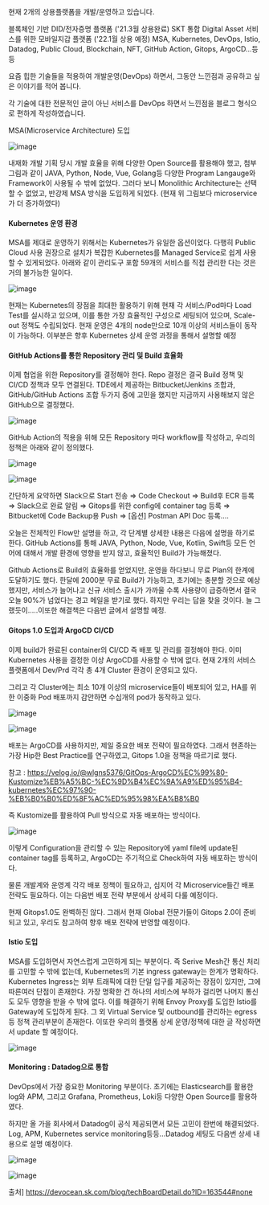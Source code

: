 현재 2개의 상용플랫폼을 개발/운영하고 있습니다.

블록체인 기반 DID/전자증명 플랫폼 ('21.3월 상용완료)
SKT 통합 Digital Asset 서비스를 위한 모바일지갑 플랫폼 ('22.1월 상용 예정)
MSA, Kubernetes, DevOps, Istio, Datadog, Public Cloud, Blockchain, NFT, GitHub Action, Gitops, ArgoCD...등등

요즘 힙한 기술들을 적용하여 개발운영(DevOps) 하면서, 그동안 느낀점과 공유하고 싶은 이야기를 적어 봅니다.

각 기술에 대한 전문적인 글이 아닌 서비스를 DevOps 하면서 느낀점을 블로그 형식으로 편하게 작성하였습니다.

 

MSA(Microservice Architecture) 도입

![image](https://user-images.githubusercontent.com/62640332/156127968-0a1ac7cc-c784-4e76-ae0b-db99ccb0f3cb.png)



내재화 개발 기획 당시 개발 효율을 위해 다양한 Open Source를 활용해야 했고, 첨부 그림과 같이 JAVA, Python, Node, Vue, Golang등 다양한 Program Langauge와 Framework이 사용될 수 밖에 없었다. 그러다 보니 Monolithic Architecture는 선택할 수 없었고, 반강제 MSA 방식을 도입하게 되었다. (현재 위 그림보다 microservice가 더 증가하였다)

 

#### Kubernetes 운영 환경 

MSA를 제대로 운영하기 위해서는 Kubernetes가 유일한 옵션이었다. 다행히 Public Cloud 사용 권장으로 설치가 복잡한 Kubernetes를 Managed Service로 쉽게 사용할 수 있게되었다. 아래와 같이 관리도구 포함 59개의 서비스를 직접 관리한 다는 것은 거의 불가능한 일이다.

![image](https://user-images.githubusercontent.com/62640332/156128147-fc40a9d7-15f6-4c60-ba52-57c7df1643dd.png)

현재는 Kubernetes의 장점을 최대한 활용하기 위해 현재 각 서비스/Pod마다 Load Test를 실시하고 있으며, 이를 통한 가장 효율적인 구성으로 세팅되어 있으며, Scale-out 정책도 수립되었다. 현재 운영은 4개의 node만으로 10개 이상의 서비스들이 동작이 가능하다. 이부분은 향후 Kubernetes 상세 운영 과정을 통해서 설명할 예정

 
#### GitHub Actions를 통한 Repository 관리 및 Build 효율화

이제 협업을 위한 Repository를 결정해야 한다. Repo 결정은 결국 Build 정책 및 CI/CD 정책과 모두 연결된다. TDE에서 제공하는 Bitbucket/Jenkins 조합과, GitHub/GitHub Actions 조합 두가지 중에 고민을 했지만 지금까지 사용해보지 않은 GitHub으로 결정했다.


![image](https://user-images.githubusercontent.com/62640332/156128238-c92a4150-e36f-4a5d-a1f2-effa9c24c92e.png)


GitHub Action의 적용을 위해 모든 Repository 마다 workflow를 작성하고, 우리의 정책은 아래와 같이 정의했다.

![image](https://user-images.githubusercontent.com/62640332/156128345-0ad38745-8239-477d-a1fa-b81cf98c892b.png)

![image](https://user-images.githubusercontent.com/62640332/156128388-2fac0422-1939-4a1f-b282-d52e9b0b3f49.png)

간단하게 요약하면 Slack으로 Start 전송 ⇒ Code Checkout ⇒ Build후 ECR 등록 ⇒ Slack으로 완료 알림 ⇒ Gitops를 위한 config에 container tag 등록 ⇒ Bitbucket에 Code Backup용 Push ⇒ [옵션] Postman API Doc 등록....

오늘은 전체적인 Flow만 설명을 하고, 각 단계별 상세한 내용은 다음에 설명을 하기로 한다. GitHub Actions를 통해 JAVA, Python, Node, Vue, Kotlin, Swift등 모든 언어에 대해서 개발 환경에 영향을 받지 않고, 효율적인 Build가 가능해졌다.

Github Actions로 Build의 효율화를 얻었지만, 운영을 하다보니 무료 Plan의 한계에 도달하기도 했다. 한달에 2000분 무료 Build가 가능하고, 초기에는 충분할 것으로 예상했지만, 서비스가 늘어나고 신규 서비스 출시가 가까울 수록 사용량이 급증하면서 결국 오늘 90%가 넘었다는 경고 메일을 받기로 했다. 하지만 우리는 답을 찾을 것이다. 늘 그랬듯이.....이또한 해결책은 다음번 글에서 설명할 예정.

 
#### Gitops 1.0 도입과 ArgoCD CI/CD

이제 build가 완료된 container의 CI/CD 즉 배포 및 관리를 결정해야 한다. 이미 Kubernetes 사용을 결정한 이상 ArgoCD를 사용할 수 밖에 없다. 현재 2개의 서비스 플랫폼에서 Dev/Prd 각각 총 4개 Cluster 환경이 운영되고 있다.

그리고 각 Cluster에는 최소 10개 이상의 microservice들이 배포되어 있고, HA를 위한 이중화 Pod 배포까지 감안하면 수십개의 pod가 동작하고 있다.

![image](https://user-images.githubusercontent.com/62640332/156128626-a4421f9d-da13-4677-9610-ade5645f2b6b.png)

![image](https://user-images.githubusercontent.com/62640332/156128669-593470a0-ba2c-47a3-9383-68479ceff6d8.png)

배포는 ArgoCD를 사용하지만, 제일 중요한 배포 전략이 필요하였다. 그래서 현존하는 가장 Hip한 Best Practice를 연구하였고, Gitops 1.0을 정책을 따르기로 했다.


참고 : https://velog.io/@wlgns5376/GitOps-ArgoCD%EC%99%80-Kustomize%EB%A5%BC-%EC%9D%B4%EC%9A%A9%ED%95%B4-kubernetes%EC%97%90-%EB%B0%B0%ED%8F%AC%ED%95%98%EA%B8%B0

즉 Kustomize를 활용하여 Pull 방식으로 자동 배포하는 방식이다.

![image](https://user-images.githubusercontent.com/62640332/156128841-9c0d2273-c68a-44bb-8950-b5ca97528c1d.png)

이렇게 Configuration을 관리할 수 있는 Repository에 yaml file에 update된 container tag를 등록하고, ArgoCD는 주기적으로 Check하여 자동 배포하는 방식이다.

물론 개발계와 운영계 각각 배포 정책이 필요하고, 심지어 각 Microservice들간 배포 전략도 필요하다. 이는 다음번 배포 전략 부분에서 상세히 다룰 예정이다.

현재 Gitops1.0도 완벽하진 않다. 그래서 현재 Global 전문가들이 Gitops 2.0이 준비되고 있고, 우리도 참고하여 향후 배포 전략에 반영할 예정이다.

 

#### Istio 도입
MSA를 도입하면서 자연스럽게 고민하게 되는 부분이다. 즉 Serive Mesh간 통신 처리를 고민할 수 밖에 없는데, Kubernetes의 기본 ingress gateway는 한계가 명확하다. Kubernetes Ingress는 외부 트래픽에 대한 단일 입구를 제공하는 장점이 있지만, 그에 따른여러 단점이 존재한다. 가장 명확한 건 하나의 서비스에 부하가 걸리면 나머지 통신도 모두 영향을 받을 수 밖에 없다. 이를 해결하기 위해 Envoy Proxy를 도입한 Istio를 Gateway에 도입하게 된다. 그 외 Virtual Service 및 outbound를 관리하는 egress 등 정책 관리부분이 존재한다. 이또한 우리의 플랫폼 상세 운영/정책에 대한 글 작성하면서 update 할 예정이다.

![image](https://user-images.githubusercontent.com/62640332/156128897-ad458fc6-c265-40df-aa39-c2d7bdd79244.png)


#### Monitoring : Datadog으로 통합
DevOps에서 가장 중요한 Monitoring 부분이다. 초기에는 Elasticsearch를 활용한 log와 APM, 그리고 Grafana, Prometheus, Loki등 다양한 Open Source를 활용하였다.

하지만 올 가을 회사에서 Datadog이 공식 제공되면서 모든 고민이 한번에 해결되었다. Log, APM, Kubernetes service monitoring등등...Datadog 세팅도 다음번 상세 내용으로 설명 예정이다.


![image](https://user-images.githubusercontent.com/62640332/156128934-0a340e31-ffeb-41d6-9a4d-85b88d8b512e.png)

![image](https://user-images.githubusercontent.com/62640332/156128957-fee2e32d-ca6b-4bb4-a732-53fbf428638a.png)


출처] https://devocean.sk.com/blog/techBoardDetail.do?ID=163544#none